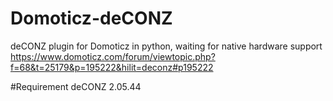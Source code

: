 # Domoticz-deCONZ
deCONZ plugin for Domoticz  in python, waiting for native hardware support https://www.domoticz.com/forum/viewtopic.php?f=68&t=25179&p=195222&hilit=deconz#p195222

#Requirement
deCONZ 2.05.44
